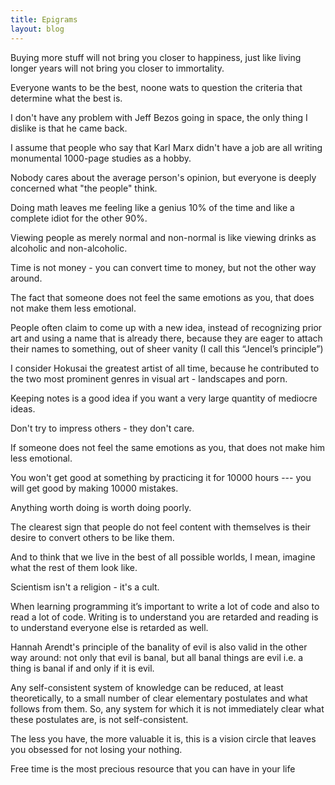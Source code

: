 ```yaml
---
title: Epigrams
layout: blog
---
```


Buying more stuff will not bring you closer to happiness, just like living longer years will not bring you closer to immortality.

Everyone wants to be the best, noone wats to question the criteria that determine what the best is.

I don't have any problem with Jeff Bezos going in space, the only thing I dislike is that he came back.

I assume that people who say that Karl Marx didn't have a job are all writing monumental 1000-page studies as a hobby.

Nobody cares about the average person's opinion, but everyone is deeply concerned what "the people" think.

Doing math leaves me feeling like a genius 10% of the time and like a complete idiot for the other 90%.

Viewing people as merely normal and non-normal is like viewing drinks as alcoholic and non-alcoholic.

Time is not money - you can convert time to money, but not the other way around.

The fact that someone does not feel the same emotions as you, that does not make them less emotional.

People often claim to come up with a new idea, instead of recognizing prior art and using a name that is already there, because they are eager to attach their names to something, out of sheer vanity (I call this “Jencel’s principle”)

I consider Hokusai the greatest artist of all time, because he contributed to the two most prominent genres in visual art  - landscapes and porn.

Keeping notes is a good idea if you want a very large quantity of mediocre ideas.

Don't try to impress others - they don't care.

If someone does not feel the same emotions as you, that does not make him less emotional.

You won't get good at something by practicing it for 10000 hours --- you will get good by making 10000 mistakes.

Anything worth doing is worth doing poorly.

The clearest sign that people do not feel content with themselves is their desire to convert others to be like them.

And to think that we live in the best of all possible worlds, I mean, imagine what the rest of them look like.

Scientism isn't a religion - it's a cult.

When learning programming it’s important to write a lot of code and also to read a lot of code. Writing is to understand you are retarded and reading is to understand everyone else is retarded as well.

Hannah Arendt's principle of the banality of evil is also valid in the other way around: not only that evil is banal, but all banal things are evil i.e. a thing is banal if and only if it is evil.

Any self-consistent system of knowledge can be reduced, at least theoretically, to a small number of clear elementary postulates and what follows from them. So, any system for which it is not immediately clear what these postulates are, is not self-consistent.

The less you have, the more valuable it is, this is a vision circle that leaves you obsessed for not losing your nothing.

Free time is the most precious resource that you can have in your life
